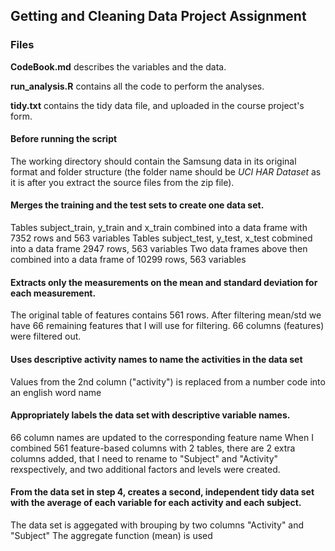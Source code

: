## Getting and Cleaning Data Project Assignment

### Files

**CodeBook.md** describes the variables and the data.

**run_analysis.R** contains all the code to perform the analyses.

**tidy.txt** contains the tidy data file, and uploaded in the course project's form.


#### Before running the script
The working directory should contain the Samsung data in its original format and folder structure (the folder name should be *UCI HAR Dataset* as it is after you extract the source files from the zip file).

#### Merges the training and the test sets to create one data set.
Tables subject_train, y_train and x_train combined into a data frame with 7352 rows and 563 variables
Tables subject_test, y_test, x_test cobmined into a data frame 2947 rows, 563 variables
Two data frames above then combined into a data frame of 10299 rows, 563 variables

#### Extracts only the measurements on the mean and standard deviation for each measurement. 
The original table of features contains 561 rows.
After filtering mean/std we have 66 remaining features that I will use for filtering. 
66 columns (features) were filtered out.

#### Uses descriptive activity names to name the activities in the data set
Values from the 2nd column ("activity") is replaced from a number code into an english word name

#### Appropriately labels the data set with descriptive variable names. 
66 column names are updated to the corresponding feature name
When I combined 561 feature-based columns with 2 tables, there are 2 extra columns added, that I need to rename to "Subject" and "Activity" rexspectively, and two additional factors and levels were created. 

#### From the data set in step 4, creates a second, independent tidy data set with the average of each variable for each activity and each subject.
The data set is aggegated with brouping by two columns "Activity" and "Subject"
The aggregate function (mean) is used